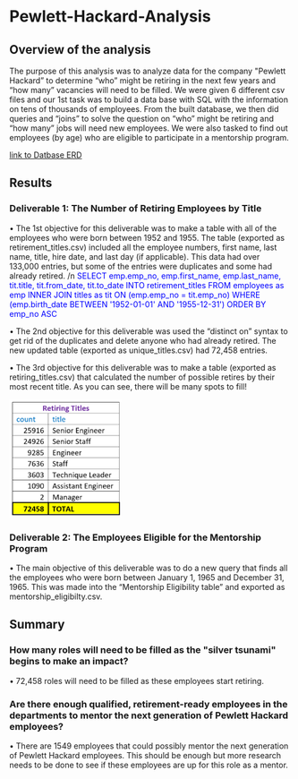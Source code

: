# Pewlett-Hackard-Analysis
## Overview of the analysis
The purpose of this analysis was to analyze data for the company "Pewlett Hackard” to determine “who” might be retiring in the next few years and “how many” vacancies will need to be filled.  We were given 6 different csv files and our 1st task was to build a data base with SQL with the information on tens of thousands of employees.  From the built database, we then did queries and “joins” to solve the question on “who” might be retiring and “how many” jobs will need new employees.   We were also tasked to find out employees (by age) who are eligible to participate in a mentorship program. 

[link to Datbase ERD](pngs/EmployeeDB.png)

## Results
### Deliverable 1: The Number of Retiring Employees by Title
•	The 1st objective for this deliverable was to make a table with all of the employees who were born between 1952 and 1955.  The table (exported as retirement_titles.csv) included all the employee numbers, first name, last name, title, hire date, and last day (if applicable). This data had over 133,000 entries, but some of the entries were duplicates and some had already retired. /n
<span style="color:blue">SELECT emp.emp_no, 
	emp.first_name, 
	emp.last_name,
	tit.title,
	tit.from_date,
	tit.to_date
INTO retirement_titles
FROM employees as emp
INNER JOIN titles as tit
ON (emp.emp_no = tit.emp_no)
WHERE (emp.birth_date BETWEEN '1952-01-01' AND '1955-12-31')
ORDER BY emp_no ASC </span> 


•	The 2nd objective for this deliverable was used the “distinct on” syntax to get rid of the duplicates and delete anyone who had already retired.  The new updated table (exported as  unique_titles.csv) had 72,458 entries.

•	The 3rd objective for this deliverable was to make a table (exported as retiring_titles.csv) that calculated the number of possible retires by their most recent title.  As you can see, there will be many spots to fill! 

![](pngs/retiring_titles.png)


### Deliverable 2: The Employees Eligible for the Mentorship Program
•	The main objective of this deliverable was to do a new query that finds all the employees who were born between January 1, 1965 and December 31, 1965.  This was made into the “Mentorship Eligibility table” and exported as mentorship_eligibilty.csv.

## Summary

### How many roles will need to be filled as the "silver tsunami" begins to make an impact?
•	72,458 roles will need to be filled as these employees start retiring. 

### Are there enough qualified, retirement-ready employees in the departments to mentor the next generation of Pewlett Hackard employees?
•	There are 1549 employees that could possibly mentor the next generation of Pewlett Hackard employees.  This should be enough but more research needs to be done to see if these employees are up for this role as a mentor. 
